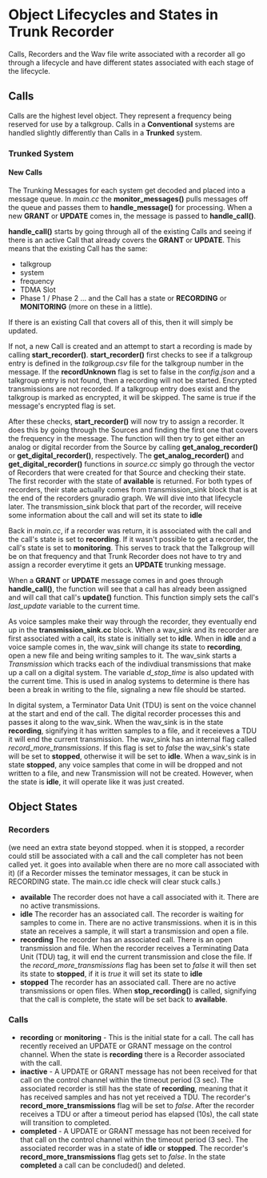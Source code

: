 # Object Lifecycles and States in Trunk Recorder

Calls, Recorders and the Wav file write associated with a recorder all go through a lifecycle and have different states associated with each stage of the lifecycle.

## Calls

Calls are the highest level object. They represent a frequency being reserved for use by a talkgroup. Calls in a **Conventional** systems are handled slightly differently than Calls in a **Trunked** system.

### Trunked System


#### New Calls
The Trunking Messages for each system get decoded and placed into a message queue. In *main.cc* the **monitor_messages()** pulls messages off the queue and passes them to **handle_message()** for processing. When a new **GRANT** or **UPDATE** comes in, the message is passed to **handle_call()**. 

**handle_call()** starts by going through all of the existing Calls and seeing if there is an active Call that already covers the **GRANT** or **UPDATE**. This means that the existing Call has the same:
- talkgroup
- system
- frequency
- TDMA Slot
- Phase 1 / Phase 2
... and the Call has a state or **RECORDING** or **MONITORING** (more on these in a little).

If there is an existing Call that covers all of this, then it will simply be updated.

If not, a new Call is created and an attempt to start a recording is made by calling **start_recorder()**. **start_recorder()** first checks to see if a talkgroup entry is defined in the *talkgroup.csv* file for the talkgroup number in the message. If the **recordUnknown** flag is set to false in the *config.json* and a talkgroup entry is not found, then a recording will not be started.
Encrypted transmissions are not recorded. If a talkgroup entry does exist and the talkgroup is marked as encrypted, it will be skipped. The same is true if the message's encrypted flag is set.

After these checks, **start_recorder()** will now try to assign a recorder. It does this by going through the Sources and finding the first one that covers the frequency in the message. The function will then try to get either an analog or digital recorder from the Source by calling **get_analog_recorder()** or **get_digital_recorder()**, respectively. The **get_analog_recorder()** and **get_digital_recorder()** functions in *source.cc* simply go through the vector of Recorders that were created for that Source and checking their state. The first recorder with the state of **available** is returned. For both types of recorders, their state actually comes from transmission_sink block that is at the end of the recorders gnuradio graph. We will dive into that lifecycle later. The transmission_sink block that part of the recorder, will receive some information about the call and will set its state to **idle**

Back in *main.cc*, if a recorder was return, it is associated with the call and the call's state is set to **recording**. If it wasn't possible to get a recorder, the call's state is set to **monitoring**. This serves to track that the Talkgroup will be on that frequency and that Trunk Recorder does not have to try and assign a recorder everytime it gets an **UPDATE** trunking message.

When a **GRANT** or **UPDATE** message comes in and goes through **handle_call()**, the function will see that a call has already been assigned and will call that call's **update()** function. This function simply sets the call's *last_update* variable to the current time. 

As voice samples make their way through the recorder, they eventually end up in the **transmission_sink.cc** block. When a wav_sink and its recorder are first associated with a call, its state is initially set to **idle**. When in **idle** and a voice sample comes in, the wav_sink will change its state to **recording**, open a new file and being writing samples to it. The wav_sink starts a *Transmission* which tracks each of the indivdiual transmissions that make up a call on a digital system. The variable *d_stop_time* is also updated with the current time. This is used in analog systems to determine is there has been a break in writing to the file, signaling a new file should be started. 

In digital system, a Terminator Data Unit (TDU) is sent on the voice channel at the start and end of the call. The digital recorder processes this and passes it along to the wav_sink. When the wav_sink is in the state **recording**, signifying it has written samples to a file, and it receieves a TDU it will end the current transmission. The wav_sink has an internal flag called *record_more_transmissions*. If this flag is set to *false* the wav_sink's state will be set to **stopped**, otherwise it will be set to **idle**. When a wav_sink is in state **stopped**, any voice samples that come in will be dropped and not written to a file, and new Transmission will not be created. However, when the state is **idle**, it will operate like it was just created.




## Object States

### Recorders
(we need an extra state beyond stopped. when it is stopped, a recorder could still be associated with a call and the call completer has not been called yet. it goes into available when there are no more call associated with it)
(if a Recorder misses the teminator messages, it can be stuck in RECORDING state. The main.cc idle check will clear stuck calls.)

- **available** The recorder does not have a call associated with it. There are no active transmissions.
- **idle** The recorder has an associated call. The recorder is waiting for samples to come in. There are no active transmissions. when it is in this state an receives a sample, it will start a transmission and open a file.
- **recording** The recorder has an associated call. There is an open transmission and file. When the recorder receives a Terminating Data Unit (TDU) tag, it will end the current transmission and close the file. If the *record_more_transmissions* flag has been set to *false* it will then set its state to **stopped**, if it is *true* it will set its state to **idle**
- **stopped** The recorder has an associated call. There are no active transmissions or open files. When **stop_recording()** is called, signifying that the call is complete, the state will be set back to **available**.


### Calls
- **recording** or **monitoring** - This is the initial state for a call. The call has recently received an UPDATE or GRANT message on the control channel. When the state is **recording** there is a Recorder associated with the call.
- **inactive** - A UPDATE or GRANT message has not been received for that call on the control channel within the timeout period (3 sec). The associated recorder is still has the state of **recording**, meaning that it has received samples and has not yet received a TDU. The recorder's **record_more_transmissions** flag will be set to *false*. After the recorder receives a TDU or after a timeout period has elapsed (10s), the call state will transition to completed.
- **completed** - A UPDATE or GRANT message has not been received for that call on the control channel within the timeout period (3 sec). The associated recorder was in a state of **idle** or **stopped**. The recorder's **record_more_transmissions** flag gets set to *false*. In the state **completed** a call can be concluded() and deleted.
